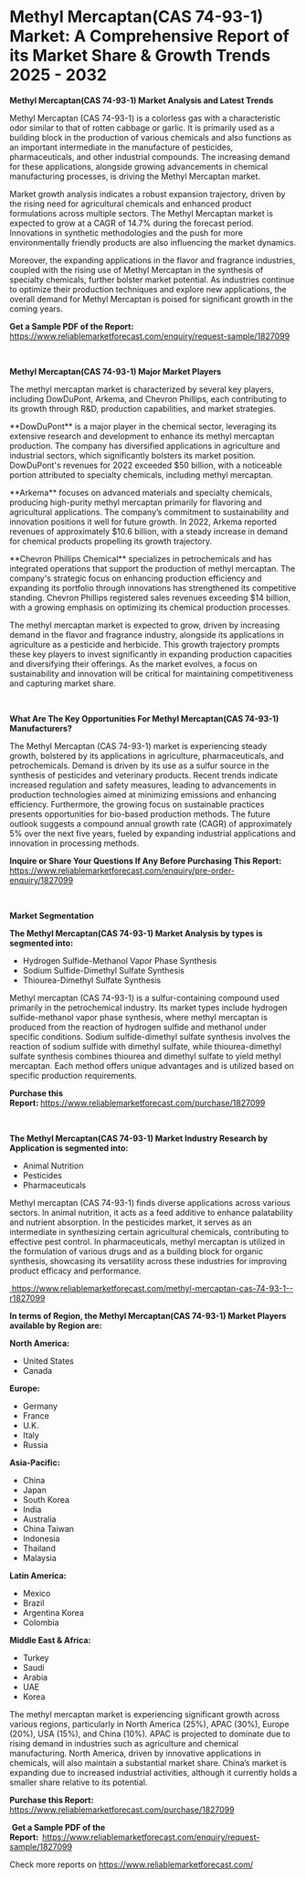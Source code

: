 <p><h1>Methyl Mercaptan(CAS 74-93-1) Market: A Comprehensive Report of its Market Share & Growth Trends 2025 - 2032</h1></p><p><strong>Methyl Mercaptan(CAS 74-93-1) Market Analysis and Latest Trends</strong></p>
<p><p>Methyl Mercaptan (CAS 74-93-1) is a colorless gas with a characteristic odor similar to that of rotten cabbage or garlic. It is primarily used as a building block in the production of various chemicals and also functions as an important intermediate in the manufacture of pesticides, pharmaceuticals, and other industrial compounds. The increasing demand for these applications, alongside growing advancements in chemical manufacturing processes, is driving the Methyl Mercaptan market.</p><p>Market growth analysis indicates a robust expansion trajectory, driven by the rising need for agricultural chemicals and enhanced product formulations across multiple sectors. The Methyl Mercaptan market is expected to grow at a CAGR of 14.7% during the forecast period. Innovations in synthetic methodologies and the push for more environmentally friendly products are also influencing the market dynamics.</p><p>Moreover, the expanding applications in the flavor and fragrance industries, coupled with the rising use of Methyl Mercaptan in the synthesis of specialty chemicals, further bolster market potential. As industries continue to optimize their production techniques and explore new applications, the overall demand for Methyl Mercaptan is poised for significant growth in the coming years.</p></p>
<p><strong>Get a Sample PDF of the Report:&nbsp;</strong> <a href="https://www.reliablemarketforecast.com/enquiry/request-sample/1827099?utm_campaign=2307&utm_medium=2&utm_source=Github&utm_content=ia&utm_term=03042025&utm_id=methyl-mercaptancas-74-93-1">https://www.reliablemarketforecast.com/enquiry/request-sample/1827099</a></p>
<p>&nbsp;</p>
<p><strong>Methyl Mercaptan(CAS 74-93-1) Major Market Players</strong></p>
<p><p>The methyl mercaptan market is characterized by several key players, including DowDuPont, Arkema, and Chevron Phillips, each contributing to its growth through R&D, production capabilities, and market strategies.</p><p>**DowDuPont** is a major player in the chemical sector, leveraging its extensive research and development to enhance its methyl mercaptan production. The company has diversified applications in agriculture and industrial sectors, which significantly bolsters its market position. DowDuPont's revenues for 2022 exceeded $50 billion, with a noticeable portion attributed to specialty chemicals, including methyl mercaptan.</p><p>**Arkema** focuses on advanced materials and specialty chemicals, producing high-purity methyl mercaptan primarily for flavoring and agricultural applications. The company’s commitment to sustainability and innovation positions it well for future growth. In 2022, Arkema reported revenues of approximately $10.6 billion, with a steady increase in demand for chemical products propelling its growth trajectory.</p><p>**Chevron Phillips Chemical** specializes in petrochemicals and has integrated operations that support the production of methyl mercaptan. The company's strategic focus on enhancing production efficiency and expanding its portfolio through innovations has strengthened its competitive standing. Chevron Phillips registered sales revenues exceeding $14 billion, with a growing emphasis on optimizing its chemical production processes.</p><p>The methyl mercaptan market is expected to grow, driven by increasing demand in the flavor and fragrance industry, alongside its applications in agriculture as a pesticide and herbicide. This growth trajectory prompts these key players to invest significantly in expanding production capacities and diversifying their offerings. As the market evolves, a focus on sustainability and innovation will be critical for maintaining competitiveness and capturing market share.</p></p>
<p>&nbsp;</p>
<p><strong>What Are The Key Opportunities For Methyl Mercaptan(CAS 74-93-1) Manufacturers?</strong></p>
<p><p>The Methyl Mercaptan (CAS 74-93-1) market is experiencing steady growth, bolstered by its applications in agriculture, pharmaceuticals, and petrochemicals. Demand is driven by its use as a sulfur source in the synthesis of pesticides and veterinary products. Recent trends indicate increased regulation and safety measures, leading to advancements in production technologies aimed at minimizing emissions and enhancing efficiency. Furthermore, the growing focus on sustainable practices presents opportunities for bio-based production methods. The future outlook suggests a compound annual growth rate (CAGR) of approximately 5% over the next five years, fueled by expanding industrial applications and innovation in processing methods.</p></p>
<p><strong>Inquire or Share Your Questions If Any Before Purchasing This Report:</strong> <a href="https://www.reliablemarketforecast.com/enquiry/pre-order-enquiry/1827099?utm_campaign=2307&utm_medium=2&utm_source=Github&utm_content=ia&utm_term=03042025&utm_id=methyl-mercaptancas-74-93-1">https://www.reliablemarketforecast.com/enquiry/pre-order-enquiry/1827099</a></p>
<p>&nbsp;</p>
<p><strong>Market Segmentation</strong></p>
<p><strong>The Methyl Mercaptan(CAS 74-93-1) Market Analysis by types is segmented into:</strong></p>
<p><ul><li>Hydrogen Sulfide-Methanol Vapor Phase Synthesis</li><li>Sodium Sulfide-Dimethyl Sulfate Synthesis</li><li>Thiourea-Dimethyl Sulfate Synthesis</li></ul></p>
<p><p>Methyl mercaptan (CAS 74-93-1) is a sulfur-containing compound used primarily in the petrochemical industry. Its market types include hydrogen sulfide-methanol vapor phase synthesis, where methyl mercaptan is produced from the reaction of hydrogen sulfide and methanol under specific conditions. Sodium sulfide-dimethyl sulfate synthesis involves the reaction of sodium sulfide with dimethyl sulfate, while thiourea-dimethyl sulfate synthesis combines thiourea and dimethyl sulfate to yield methyl mercaptan. Each method offers unique advantages and is utilized based on specific production requirements.</p></p>
<p><strong>Purchase this Report:&nbsp;</strong><a href="https://www.reliablemarketforecast.com/purchase/1827099?utm_campaign=2307&utm_medium=2&utm_source=Github&utm_content=ia&utm_term=03042025&utm_id=methyl-mercaptancas-74-93-1">https://www.reliablemarketforecast.com/purchase/1827099</a></p>
<p>&nbsp;</p>
<p><strong>The Methyl Mercaptan(CAS 74-93-1) Market Industry Research by Application is segmented into:</strong></p>
<p><ul><li>Animal Nutrition</li><li>Pesticides</li><li>Pharmaceuticals</li></ul></p>
<p><p>Methyl mercaptan (CAS 74-93-1) finds diverse applications across various sectors. In animal nutrition, it acts as a feed additive to enhance palatability and nutrient absorption. In the pesticides market, it serves as an intermediate in synthesizing certain agricultural chemicals, contributing to effective pest control. In pharmaceuticals, methyl mercaptan is utilized in the formulation of various drugs and as a building block for organic synthesis, showcasing its versatility across these industries for improving product efficacy and performance.</p></p>
<p><a href="https://www.reliablemarketforecast.com/methyl-mercaptan-cas-74-93-1--r1827099?utm_campaign=2307&utm_medium=2&utm_source=Github&utm_content=ia&utm_term=03042025&utm_id=methyl-mercaptancas-74-93-1">&nbsp;https://www.reliablemarketforecast.com/methyl-mercaptan-cas-74-93-1--r1827099</a></p>
<p><strong>In terms of Region, the Methyl Mercaptan(CAS 74-93-1) Market Players available by Region are:</strong></p>
<p>
    <p> <strong> North America: </strong>
        <ul>
            <li>United States</li>
            <li>Canada</li>
        </ul>
        </p> 
    <p> <strong> Europe: </strong>
        <ul>
            <li>Germany</li>
            <li>France</li>
            <li>U.K.</li>
            <li>Italy</li>
            <li>Russia</li>
        </ul>
        </p> 
    <p> <strong> Asia-Pacific: </strong>
        <ul>
            <li>China</li>
            <li>Japan</li>
            <li>South Korea</li>
            <li>India</li>
            <li>Australia</li>
            <li>China Taiwan</li>
            <li>Indonesia</li>
            <li>Thailand</li>
            <li>Malaysia</li>
        </ul>
        </p> 
    <p> <strong> Latin America: </strong>
        <ul>
            <li>Mexico</li>
            <li>Brazil</li>
            <li>Argentina Korea</li>
            <li>Colombia</li>
        </ul>
        </p> 
    <p> <strong> Middle East & Africa: </strong>
        <ul>
            <li>Turkey</li>
            <li>Saudi</li>
            <li>Arabia</li>
            <li>UAE</li>
            <li>Korea</li>
        </ul>
    </p>
    </p>
<p><p>The methyl mercaptan market is experiencing significant growth across various regions, particularly in North America (25%), APAC (30%), Europe (20%), USA (15%), and China (10%). APAC is projected to dominate due to rising demand in industries such as agriculture and chemical manufacturing. North America, driven by innovative applications in chemicals, will also maintain a substantial market share. China’s market is expanding due to increased industrial activities, although it currently holds a smaller share relative to its potential.</p></p>
<p><strong>Purchase this Report: </strong><a href="https://www.reliablemarketforecast.com/purchase/1827099?utm_campaign=2307&utm_medium=2&utm_source=Github&utm_content=ia&utm_term=03042025&utm_id=methyl-mercaptancas-74-93-1">https://www.reliablemarketforecast.com/purchase/1827099</a></p>
<p>&nbsp;<strong>Get a Sample PDF of the Report:&nbsp;&nbsp;</strong><a href="https://www.reliablemarketforecast.com/enquiry/request-sample/1827099?utm_campaign=2307&utm_medium=2&utm_source=Github&utm_content=ia&utm_term=03042025&utm_id=methyl-mercaptancas-74-93-1">https://www.reliablemarketforecast.com/enquiry/request-sample/1827099</a></p>
<p><strong></strong></p>
<p>Check more reports on <a href="https://www.reliablemarketforecast.com/?utm_campaign=2307&utm_medium=2&utm_source=Github&utm_content=ia&utm_term=03042025&utm_id=methyl-mercaptancas-74-93-1">https://www.reliablemarketforecast.com/</a></p>